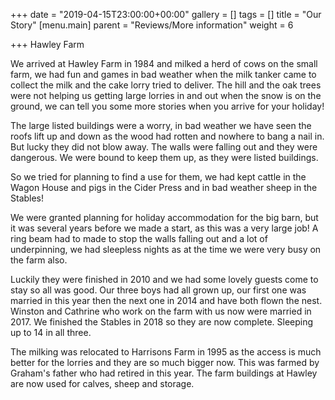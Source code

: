 +++
date = "2019-04-15T23:00:00+00:00"
gallery = []
tags = []
title = "Our Story"
[menu.main]
parent = "Reviews/More information"
weight = 6

+++
Hawley Farm

We arrived at Hawley Farm in 1984 and milked a herd of cows on the small farm, we had fun and games in bad weather when the milk tanker came to collect the milk and the cake lorry tried to deliver. The hill and the oak trees were not helping us getting large lorries in and out when the snow is on the ground, we can tell you some more stories when you arrive for your holiday!

The large listed buildings were a worry, in bad weather we have seen the roofs lift up and down as the wood had rotten and nowhere to bang a nail in. But lucky they did not blow away. The walls were falling out and they were dangerous. We were bound to keep them up, as they were listed buildings.

So we tried for planning to find a use for them, we had kept cattle in the Wagon House and pigs in the Cider Press and in bad weather sheep in the Stables!

We were granted planning for holiday accommodation for the big barn, but it was several years before we made a start, as this was a very large job! A ring beam had to made to stop the walls falling out and a lot of underpinning, we had sleepless nights as at the time  we were very busy on the farm also.

Luckily they were finished in 2010 and we had some lovely guests come to stay so all was good. Our three boys had all grown up, our first one was married in this year then the next one in 2014 and have both flown the nest. Winston and Cathrine who work on the farm with us now were married in 2017. We finished the Stables in 2018 so they are now complete. Sleeping up to 14 in all three.

The milking was relocated to Harrisons Farm in 1995 as the access is much better for the lorries and they are so much bigger now. This was farmed by Graham's father who had retired in this year. The farm buildings at Hawley are now used for calves, sheep and storage.